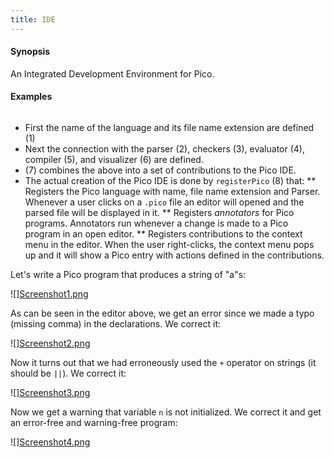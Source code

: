 ```yaml
---
title: IDE
---
```


#### Synopsis

An Integrated Development Environment for Pico.

#### Examples

```rascal 

```

*  First the name of the language and its file name extension are defined (1)
*  Next the connection with the parser (2), checkers (3), evaluator (4),
  compiler (5), and visualizer (6) are defined.
*  (7) combines the above into a set of contributions to the Pico IDE.
*  The actual creation of the Pico IDE is done by `registerPico` (8) that:
   **  Registers the Pico language with name, file name extension and Parser. Whenever a user clicks on
       a `.pico` file an editor will opened and the parsed file will be displayed in it.
   **  Registers _annotators_ for Pico programs. Annotators run whenever a change is made to a Pico program in an open editor.
   **  Registers contributions to the context menu in the editor. When the user right-clicks, the context menu
       pops up and it will show a Pico entry with actions defined in the contributions.

Let's write a Pico program that produces a string of "a"s:

![][Screenshot1.png](/assets/Recipes/Languages/Pico/IDE/Screenshot1.png)

As can be seen in the editor above, we get an error since we made a typo (missing comma) in the declarations. We correct it:

![][Screenshot2.png](/assets/Recipes/Languages/Pico/IDE/Screenshot2.png)

Now it turns out that we had erroneously used the `+` operator on strings (it should be `||`). We correct it:

![][Screenshot3.png](/assets/Recipes/Languages/Pico/IDE/Screenshot3.png)

Now we get a warning that variable `n` is not initialized. We correct it and get an error-free and warning-free program:

![][Screenshot4.png](/assets/Recipes/Languages/Pico/IDE/Screenshot4.png)

